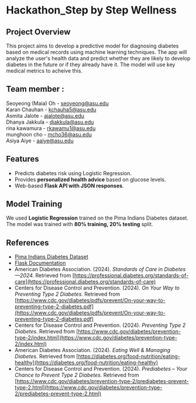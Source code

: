 # Hackathon_Step by Step Wellness

## Project Overview
This project aims to develop a predictive model for diagnosing diabetes based on medical records using machine learning techniques. The app will analyze the user's health data and predict whether they are likely to develop diabetes in the future or if they already have it. The model will use key medical metrics to acheive this.

## Team member : 
Seoyeong (Maia) Oh - seoyeong@asu.edu <br>
Karan Chauhan - kchauha5@asu.edu <br>
Asmita Jalote - ajalote@asu.edu <br>
Dhanya Jakkula - djakkula@asu.edu <br>
rina kawamura - rkawamu1@asu.edu <br>
munghoon cho - mcho36@asu.edu <br>
Asiya Aiye - aaiye@asu.edu <br>

## Features
- Predicts diabetes risk using Logistic Regression.
- Provides **personalized health advice** based on glucose levels.
- Web-based **Flask API with JSON responses**.

## Model Training
We used **Logistic Regression** trained on the Pima Indians Diabetes dataset.
The model was trained with **80% training, 20% testing** split.

## References
- [Pima Indians Diabetes Dataset](https://www.kaggle.com/datasets/uciml/pima-indians-diabetes-database)
- [Flask Documentation](https://flask.palletsprojects.com/)
- American Diabetes Association. (2024). *Standards of Care in Diabetes—2024.* Retrieved from [https://professional.diabetes.org/standards-of-care](https://professional.diabetes.org/standards-of-care)
- Centers for Disease Control and Prevention. (2024). *On Your Way to Preventing Type 2 Diabetes.* Retrieved from [https://www.cdc.gov/diabetes/pdfs/prevent/On-your-way-to-preventing-type-2-diabetes.pdf](https://www.cdc.gov/diabetes/pdfs/prevent/On-your-way-to-preventing-type-2-diabetes.pdf)
- Centers for Disease Control and Prevention. (2024). *Preventing Type 2 Diabetes.* Retrieved from [https://www.cdc.gov/diabetes/prevention-type-2/index.html](https://www.cdc.gov/diabetes/prevention-type-2/index.html)
- American Diabetes Association. (2024). *Eating Well & Managing Diabetes.* Retrieved from [https://diabetes.org/food-nutrition/eating-healthy](https://diabetes.org/food-nutrition/eating-healthy)
- Centers for Disease Control and Prevention. (2024). *Prediabetes – Your Chance to Prevent Type 2 Diabetes.* Retrieved from [https://www.cdc.gov/diabetes/prevention-type-2/prediabetes-prevent-type-2.html](https://www.cdc.gov/diabetes/prevention-type-2/prediabetes-prevent-type-2.html)

